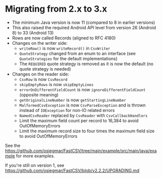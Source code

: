 # Migrating from 2.x to 3.x

- The minimum Java version is now 11 (compared to 8 in earlier versions)
- This also raised the required Android API level from version 26 (Android 8) to 33 (Android 13)
- Rows are now called Records (aligned to RFC 4180)
- Changes on the writer side:
  - `writeRow()` is now `writeRecord()` in `CsvWriter`
  - `QuoteStrategy` changed from an enum to an interface (see `QuoteStrategies` for the default implementations)
  - The `REQUIRED` quote strategy is removed as it is now the default (no quote strategy is needed)
- Changes on the reader side:
  - `CsvRow` is now `CsvRecord`
  - `skipEmptyRows` is now `skipEmptyLines`
  - `errorOnDifferentFieldCount` is now `ignoreDifferentFieldCount` (opposite meaning)
  - `getOriginalLineNumber` is now `getStartingLineNumber`
  - `MalformedCsvException` is now `CsvParseException` and is thrown instead of `IOException` for non-IO related errors
  - `NamedCsvReader` replaced by `CsvReader` with `CsvCallbackHandlers`
  - Limit the maximum field count per record to 16,384 to avoid OutOfMemoryErrors
  - Limit the maximum record size to four times the maximum field size to avoid OutOfMemoryErrors

See the https://github.com/osiegmar/FastCSV/tree/main/example/src/main/java/example for more examples.

If you're still on version 1, see https://github.com/osiegmar/FastCSV/blob/v2.2.2/UPGRADING.md
